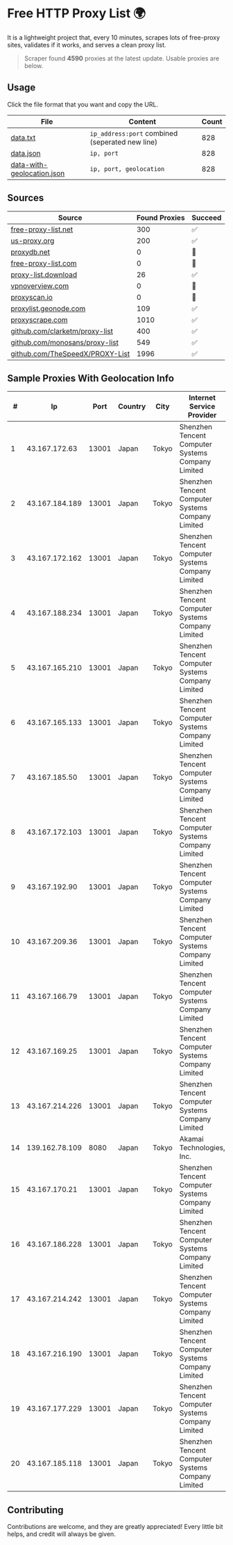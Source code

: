 
# Free HTTP Proxy List 🌍

It is a lightweight project that, every 10 minutes, scrapes lots of free-proxy sites, validates if it works, and serves a clean proxy list.


> Scraper found **4590** proxies at the latest update. Usable proxies are below.

## Usage

Click the file format that you want and copy the URL.


|File|Content|Count|
|----|-------|-----|
|[data.txt](https://raw.githubusercontent.com/themiralay/Proxy-List-World/master/data.txt)|`ip_address:port` combined (seperated new line)|828|
|[data.json](https://raw.githubusercontent.com/themiralay/Proxy-List-World/master/data.json)|`ip, port`|828|
|[data-with-geolocation.json](https://raw.githubusercontent.com/themiralay/Proxy-List-World/master/data-with-geolocation.json)|`ip, port, geolocation`|828|

## Sources

|Source|Found Proxies|Succeed|
|------|-------------|-------|
|[free-proxy-list.net](https://free-proxy-list.net)|300|✅|
|[us-proxy.org](https://www.us-proxy.org)|200|✅|
|[proxydb.net](http://proxydb.net)|0|🚫|
|[free-proxy-list.com](https://free-proxy-list.com/?page=&port=&type%5B%5D=http&type%5B%5D=https&up_time=0&search=Search)|0|🚫|
|[proxy-list.download](https://www.proxy-list.download/HTTP)|26|✅|
|[vpnoverview.com](https://vpnoverview.com/privacy/anonymous-browsing/free-proxy-servers)|0|🚫|
|[proxyscan.io](https://www.proxyscan.io)|0|🚫|
|[proxylist.geonode.com](https://proxylist.geonode.com/api/proxy-list?limit=300&page=1&sort_by=lastChecked&sort_type=desc&protocols=http,https)|109|✅|
|[proxyscrape.com](https://api.proxyscrape.com/v2/?request=displayproxies&protocol=http&timeout=10000&country=all&ssl=all&anonymity=all)|1010|✅|
|[github.com/clarketm/proxy-list](https://raw.githubusercontent.com/clarketm/proxy-list/master/proxy-list-raw.txt)|400|✅|
|[github.com/monosans/proxy-list](https://raw.githubusercontent.com/monosans/proxy-list/main/proxies/http.txt)|549|✅|
|[github.com/TheSpeedX/PROXY-List](https://raw.githubusercontent.com/TheSpeedX/PROXY-List/master/http.txt)|1996|✅|


## Sample Proxies With Geolocation Info

|#|Ip|Port|Country|City|Internet Service Provider|
|-|--|----|-------|----|-------------------------|
|1|43.167.172.63|13001|Japan|Tokyo|Shenzhen Tencent Computer Systems Company Limited|
|2|43.167.184.189|13001|Japan|Tokyo|Shenzhen Tencent Computer Systems Company Limited|
|3|43.167.172.162|13001|Japan|Tokyo|Shenzhen Tencent Computer Systems Company Limited|
|4|43.167.188.234|13001|Japan|Tokyo|Shenzhen Tencent Computer Systems Company Limited|
|5|43.167.165.210|13001|Japan|Tokyo|Shenzhen Tencent Computer Systems Company Limited|
|6|43.167.165.133|13001|Japan|Tokyo|Shenzhen Tencent Computer Systems Company Limited|
|7|43.167.185.50|13001|Japan|Tokyo|Shenzhen Tencent Computer Systems Company Limited|
|8|43.167.172.103|13001|Japan|Tokyo|Shenzhen Tencent Computer Systems Company Limited|
|9|43.167.192.90|13001|Japan|Tokyo|Shenzhen Tencent Computer Systems Company Limited|
|10|43.167.209.36|13001|Japan|Tokyo|Shenzhen Tencent Computer Systems Company Limited|
|11|43.167.166.79|13001|Japan|Tokyo|Shenzhen Tencent Computer Systems Company Limited|
|12|43.167.169.25|13001|Japan|Tokyo|Shenzhen Tencent Computer Systems Company Limited|
|13|43.167.214.226|13001|Japan|Tokyo|Shenzhen Tencent Computer Systems Company Limited|
|14|139.162.78.109|8080|Japan|Tokyo|Akamai Technologies, Inc.|
|15|43.167.170.21|13001|Japan|Tokyo|Shenzhen Tencent Computer Systems Company Limited|
|16|43.167.186.228|13001|Japan|Tokyo|Shenzhen Tencent Computer Systems Company Limited|
|17|43.167.214.242|13001|Japan|Tokyo|Shenzhen Tencent Computer Systems Company Limited|
|18|43.167.216.190|13001|Japan|Tokyo|Shenzhen Tencent Computer Systems Company Limited|
|19|43.167.177.229|13001|Japan|Tokyo|Shenzhen Tencent Computer Systems Company Limited|
|20|43.167.185.118|13001|Japan|Tokyo|Shenzhen Tencent Computer Systems Company Limited|



## Contributing

Contributions are welcome, and they are greatly appreciated! Every
little bit helps, and credit will always be given.

